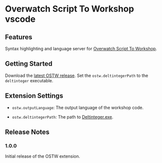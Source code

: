 # Overwatch Script To Workshop vscode

## Features
Syntax highlighting and language server for [Overwatch Script To Workshop](https://github.com/ItsDeltin/Overwatch-Script-To-Workshop).

## Getting Started
Download the [latest OSTW release](https://github.com/ItsDeltin/Overwatch-Script-To-Workshop/releases). Set the `ostw.deltintegerPath` to the `deltinteger` executable.

## Extension Settings
* `ostw.outputLanguage`: The output language of the workshop code.

* `ostw.deltintegerPath`: The path to [Deltinteger.exe](https://github.com/ItsDeltin/Overwatch-Script-To-Workshop/releases).


## Release Notes

### 1.0.0

Initial release of the OSTW extension.
